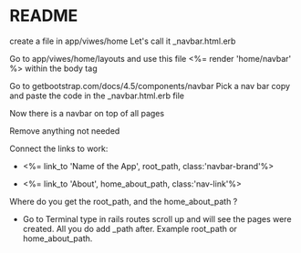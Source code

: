 # README

create a file in app/viwes/home Let's call it  _navbar.html.erb

Go to app/viwes/home/layouts and use this file <%= render 'home/navbar' %> within the body tag

Go to getbootstrap.com/docs/4.5/components/navbar
Pick a nav bar copy and paste the code in the  _navbar.html.erb file

Now there is a navbar on top of all pages

Remove anything not needed

Connect the links to work:

- <%= link_to 'Name of the App', root_path, class:'navbar-brand'%>

- <%= link_to 'About', home_about_path, class:'nav-link'%>

Where do you get the root_path, and the home_about_path ?

- Go to Terminal type in rails routes scroll up and will see the pages were created. All you do add  _path after. Example root_path or home_about_path.

